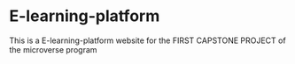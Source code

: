# E-learning-platform
This is a E-learning-platform website for the FIRST CAPSTONE PROJECT of the microverse program
